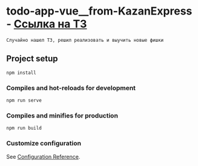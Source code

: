 # todo-app-vue__from-KazanExpress - [Ссылка на ТЗ](https://github.com/KazanExpress/frontend-test-task) 

```
Случайно нашел ТЗ, решил реализовать и выучить новые фишки
```

## Project setup
```
npm install
```

### Compiles and hot-reloads for development
```
npm run serve
```

### Compiles and minifies for production
```
npm run build
```

### Customize configuration
See [Configuration Reference](https://cli.vuejs.org/config/).
